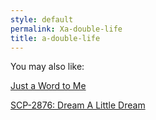 ```yaml
---
style: default
permalink: Xa-double-life
title: a-double-life
---
```

You may also like:

[Just a Word to Me](http://scp-wiki.net/just-a-word-to-me)

[SCP-2876: Dream A Little Dream](http://scp-wiki.net/scp-2876)
